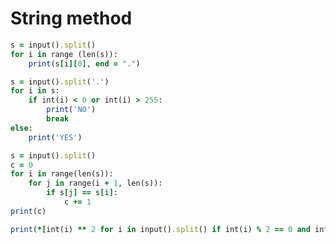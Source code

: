 String method
=============
````ruby
s = input().split()
for i in range (len(s)):
    print(s[i][0], end = ".")
````
````ruby
s = input().split('.')  
for i in s:
    if int(i) < 0 or int(i) > 255: 
        print('NO')  
        break  
else:
    print('YES')
````
````ruby
s = input().split()  
c = 0  
for i in range(len(s)):
    for j in range(i + 1, len(s)):
        if s[j] == s[i]:  
            c += 1  
print(c)
````
````ruby
print(*[int(i) ** 2 for i in input().split() if int(i) % 2 == 0 and int(i) ** 2 % 10 != 4])
````
